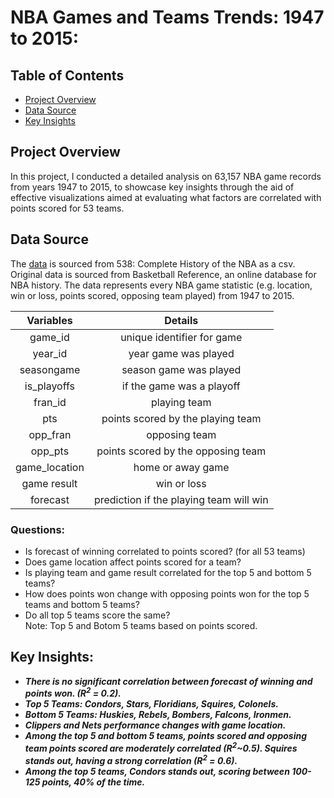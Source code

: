 # NBA Games and Teams Trends: 1947 to 2015:

## Table of Contents
- [Project Overview](#projectoverview)
- [Data Source](#datasource)
- [Key Insights](#keyinsights)

## Project Overview
In this project, I conducted a detailed analysis on 63,157 NBA game records from years 1947 to 2015, to showcase key insights through the aid of effective visualizations aimed at evaluating  what factors are correlated with points scored for 53 teams.

## Data Source
The [data](https://data.fivethirtyeight.com) is sourced from 538: Complete History of the NBA as a csv. Original data is sourced from Basketball Reference, an online database for NBA history. The data represents every NBA game statistic (e.g. location, win or loss, points scored, opposing team played) from 1947 to 2015. 

| Variables | Details  | 
| :-----: | :---: |
| game_id | unique identifier for game |
| year_id | year game was played |
| seasongame | season game was played |
| is_playoffs | if the game was a playoff |
| fran_id | playing team |
| pts | points scored by the playing team | 
| opp_fran | opposing team |
| opp_pts | points scored by the opposing team |
| game_location | home or away game|
| game result | win or loss|
| forecast | prediction if the playing team will win |

### Questions:
- Is forecast of winning correlated to points scored? (for all 53 teams) <br>
- Does game location affect points scored for a team?<br>
- Is playing team and game result correlated for the top 5 and bottom 5 teams?<br>
- How does points won change with opposing points won for the top 5 teams and bottom 5 teams?<br>
- Do all top 5 teams score the same?<br>
Note: Top 5 and Botom 5 teams based on points scored.

## Key Insights:
- ***There is no significant correlation between forecast of winning and points won. (R<sup>2</sup> = 0.2).***<br>
- ***Top 5 Teams: Condors, Stars, Floridians, Squires, Colonels.***<br>
- ***Bottom 5 Teams: Huskies, Rebels, Bombers, Falcons, Ironmen.*** <br>
- ***Clippers and Nets performance changes with game location.*** <br>
- ***Among the top 5 and bottom 5 teams, points scored and opposing team points scored are moderately correlated (R<sup>2</sup>~0.5). Squires stands out, having a strong correlation (R<sup>2</sup> = 0.6).***<br>
- ***Among the top 5 teams, Condors stands out, scoring between 100-125 points, 40% of the time.***



